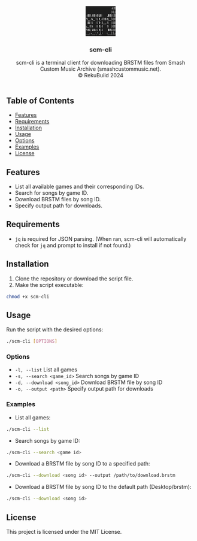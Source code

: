 <div align="center">
  <a href="https://github.com/RekuNote/scm-cli/">
    <img src="logo.png" alt="Logo" width="80" height="80">
  </a>

  <h3 align="center">scm-cli</h3>

  <p align="center">
    scm-cli is a terminal client for downloading BRSTM files from Smash Custom Music Archive (smashcustommusic.net).
    <br />
    © RekuBuild 2024
    <br />
    <br />
  </p>
</div>

## Table of Contents

- [Features](#features)
- [Requirements](#requirements)
- [Installation](#installation)
- [Usage](#usage)
- [Options](#options)
- [Examples](#examples)
- [License](#license)

## Features

- List all available games and their corresponding IDs.
- Search for songs by game ID.
- Download BRSTM files by song ID.
- Specify output path for downloads.

## Requirements

- `jq` is required for JSON parsing. (When ran, scm-cli will automatically check for `jq` and prompt to install if not found.)

## Installation

1. Clone the repository or download the script file.
2. Make the script executable:

```sh
chmod +x scm-cli
```

## Usage

Run the script with the desired options:

```sh
./scm-cli [OPTIONS]
```

### Options

- `-l, --list`                 List all games
- `-s, --search <game_id>`     Search songs by game ID
- `-d, --download <song_id>`   Download BRSTM file by song ID
- `-o, --output <path>`        Specify output path for downloads

### Examples

- List all games:

```sh
./scm-cli --list
```

- Search songs by game ID:

```sh
./scm-cli --search <game id>
```

- Download a BRSTM file by song ID to a specified path:

```sh
./scm-cli --download <song id> --output /path/to/download.brstm
```

- Download a BRSTM file by song ID to the default path (Desktop/brstm):

```sh
./scm-cli --download <song id>
```

## License

This project is licensed under the MIT License.
